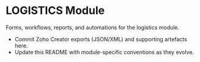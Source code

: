 # LOGISTICS Module

Forms, workflows, reports, and automations for the logistics module.

- Commit Zoho Creator exports (JSON/XML) and supporting artefacts here.
- Update this README with module-specific conventions as they evolve.
